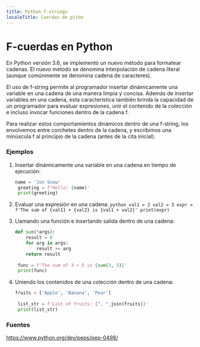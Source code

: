 ```yaml
---
title: Python f-strings
localeTitle: Cuerdas de pitón
---
```

# F-cuerdas en Python

En Python versión 3.6, se implementó un nuevo método para formatear cadenas. El nuevo método se denomina interpolación de cadena literal (aunque comúnmente se denomina cadena de caracteres).

El uso de f-string permite al programador insertar dinámicamente una variable en una cadena de una manera limpia y concisa. Además de insertar variables en una cadena, esta característica también brinda la capacidad de un programador para evaluar expresiones, unir el contenido de la colección e incluso invocar funciones dentro de la cadena f.

Para realizar estos comportamientos dinámicos dentro de una f-string, los envolvemos entre corchetes dentro de la cadena, y escribimos una minúscula f al principio de la cadena (antes de la cita inicial).

### Ejemplos

1.  Insertar dinámicamente una variable en una cadena en tiempo de ejecución:
    
    ```python
    name = 'Jon Snow' 
     greeting = f'Hello! {name}' 
     print(greeting) 
    
    ```
    
2.  Evaluar una expresión en una cadena: `python val1 = 2 val2 = 3 expr = f'The sum of {val1} + {val2} is {val1 + val2}' print(expr)`
    
3.  Llamando una función e insertando salida dentro de una cadena:
    
    ```python
    def sum(*args): 
        result = 0 
        for arg in args: 
            result += arg 
        return result 
     
     func = f'The sum of 3 + 5 is {sum(3, 5)}' 
     print(func) 
    
    ```
    
4.  Uniendo los contenidos de una colección dentro de una cadena:
    
    ```python
    fruits = ['Apple', 'Banana', 'Pear'] 
     
     list_str = f'List of fruits: {", ".join(fruits)}' 
     print(list_str) 
    
    ```
    

### Fuentes

https://www.python.org/dev/peps/pep-0498/